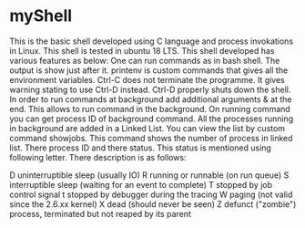 # myShell
This is the basic shell developed using C language and process invokations in Linux. This shell is tested in ubuntu 18 LTS.
This shell developed has various features as below:
One can run commands as in bash shell. The output is show just after it.
printenv is custom commands that gives all the environment variables.
Ctrl-C does not terminate the programme. It gives warning stating to use Ctrl-D instead. Ctrl-D properly shuts down the shell.
In order to run commands at background add additional arguments & at the end.
This allows to run command in the background. On running command you can get process ID of background command.
All the processes running in background are added in a Linked List.
You can view the list by custom command showjobs. 
This command shows the number of process in linked list. There process ID and there status. This status is mentioned using following letter. There description is as follows:

D    uninterruptible sleep (usually IO)
               R    running or runnable (on run queue)
               S    interruptible sleep (waiting for an event to complete)
               T    stopped by job control signal
               t    stopped by debugger during the tracing
               W    paging (not valid since the 2.6.xx kernel)
               X    dead (should never be seen)
               Z    defunct ("zombie") process, terminated but not reaped by its parent
